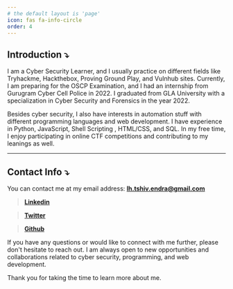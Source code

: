 ```yaml
---
# the default layout is 'page'
icon: fas fa-info-circle
order: 4
---
```


## Introduction ⤵️

I am a Cyber Security Learner, and I usually practice on different fields like Tryhackme, Hackthebox, Proving Ground Play, and Vulnhub sites. Currently, I am preparing for the OSCP Examination, and I had an internship from Gurugram Cyber Cell Police in 2022. I graduated from GLA University with a specialization in Cyber Security and Forensics in the year 2022.

Besides cyber security, I also have interests in automation stuff with different programming languages and web development. I have experience in Python, JavaScript, Shell Scripting , HTML/CSS, and SQL. In my free time, I enjoy participating in online CTF competitions and contributing to my leanings as well.

---

## Contact Info ⤵️

You can contact me at my email address: [**lh.tshiv.endra@gmail.com**](mailto:lh.tshiv.endra@gmail.com)

> [**Linkedin**](https://www.linkedin.com/in/shivendra-prajapati-a788401a5/)
> 

> [**Twitter**](https://twitter.com/StrongShiv8)
> 

> [**Github**](https://github.com/StrongShiv8)
> 

If you have any questions or would like to connect with me further, please don't hesitate to reach out. I am always open to new opportunities and collaborations related to cyber security, programming, and web development.

Thank you for taking the time to learn more about me.